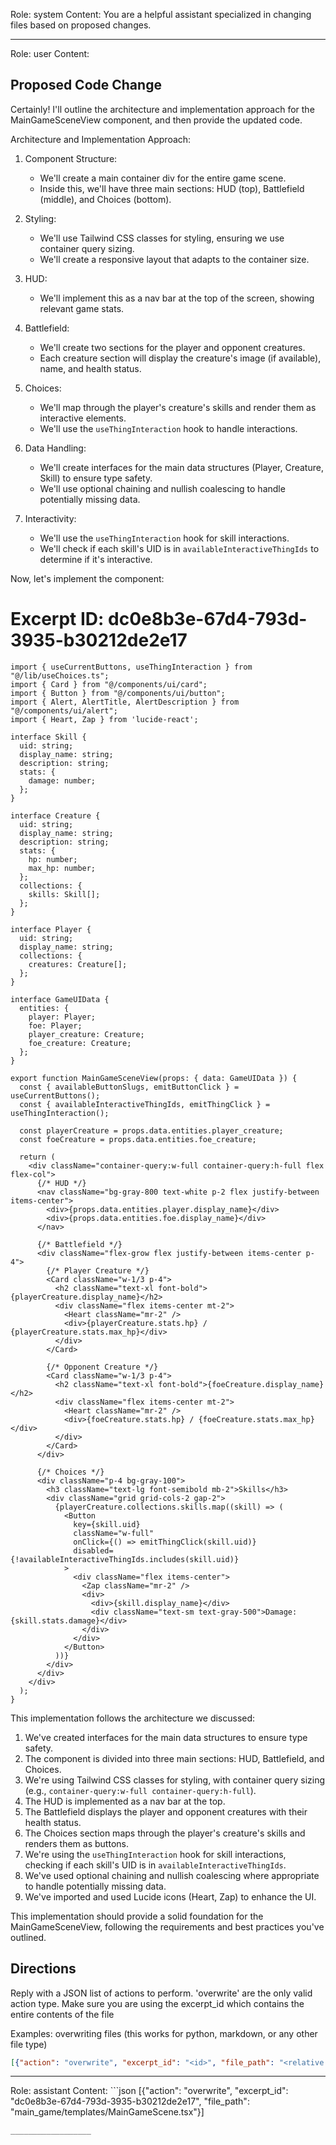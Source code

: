 Role: system
Content: You are a helpful assistant specialized in changing files based on proposed changes.
__________________
Role: user
Content: 
## Proposed Code Change
Certainly! I'll outline the architecture and implementation approach for the MainGameSceneView component, and then provide the updated code.

Architecture and Implementation Approach:

1. Component Structure:
   - We'll create a main container div for the entire game scene.
   - Inside this, we'll have three main sections: HUD (top), Battlefield (middle), and Choices (bottom).

2. Styling:
   - We'll use Tailwind CSS classes for styling, ensuring we use container query sizing.
   - We'll create a responsive layout that adapts to the container size.

3. HUD:
   - We'll implement this as a nav bar at the top of the screen, showing relevant game stats.

4. Battlefield:
   - We'll create two sections for the player and opponent creatures.
   - Each creature section will display the creature's image (if available), name, and health status.

5. Choices:
   - We'll map through the player's creature's skills and render them as interactive elements.
   - We'll use the `useThingInteraction` hook to handle interactions.

6. Data Handling:
   - We'll create interfaces for the main data structures (Player, Creature, Skill) to ensure type safety.
   - We'll use optional chaining and nullish coalescing to handle potentially missing data.

7. Interactivity:
   - We'll use the `useThingInteraction` hook for skill interactions.
   - We'll check if each skill's UID is in `availableInteractiveThingIds` to determine if it's interactive.

Now, let's implement the component:

# Excerpt ID: dc0e8b3e-67d4-793d-3935-b30212de2e17
```tsx main_game/templates/MainGameScene.tsx
import { useCurrentButtons, useThingInteraction } from "@/lib/useChoices.ts";
import { Card } from "@/components/ui/card";
import { Button } from "@/components/ui/button";
import { Alert, AlertTitle, AlertDescription } from "@/components/ui/alert";
import { Heart, Zap } from 'lucide-react';

interface Skill {
  uid: string;
  display_name: string;
  description: string;
  stats: {
    damage: number;
  };
}

interface Creature {
  uid: string;
  display_name: string;
  description: string;
  stats: {
    hp: number;
    max_hp: number;
  };
  collections: {
    skills: Skill[];
  };
}

interface Player {
  uid: string;
  display_name: string;
  collections: {
    creatures: Creature[];
  };
}

interface GameUIData {
  entities: {
    player: Player;
    foe: Player;
    player_creature: Creature;
    foe_creature: Creature;
  };
}

export function MainGameSceneView(props: { data: GameUIData }) {
  const { availableButtonSlugs, emitButtonClick } = useCurrentButtons();
  const { availableInteractiveThingIds, emitThingClick } = useThingInteraction();

  const playerCreature = props.data.entities.player_creature;
  const foeCreature = props.data.entities.foe_creature;

  return (
    <div className="container-query:w-full container-query:h-full flex flex-col">
      {/* HUD */}
      <nav className="bg-gray-800 text-white p-2 flex justify-between items-center">
        <div>{props.data.entities.player.display_name}</div>
        <div>{props.data.entities.foe.display_name}</div>
      </nav>

      {/* Battlefield */}
      <div className="flex-grow flex justify-between items-center p-4">
        {/* Player Creature */}
        <Card className="w-1/3 p-4">
          <h2 className="text-xl font-bold">{playerCreature.display_name}</h2>
          <div className="flex items-center mt-2">
            <Heart className="mr-2" />
            <div>{playerCreature.stats.hp} / {playerCreature.stats.max_hp}</div>
          </div>
        </Card>

        {/* Opponent Creature */}
        <Card className="w-1/3 p-4">
          <h2 className="text-xl font-bold">{foeCreature.display_name}</h2>
          <div className="flex items-center mt-2">
            <Heart className="mr-2" />
            <div>{foeCreature.stats.hp} / {foeCreature.stats.max_hp}</div>
          </div>
        </Card>
      </div>

      {/* Choices */}
      <div className="p-4 bg-gray-100">
        <h3 className="text-lg font-semibold mb-2">Skills</h3>
        <div className="grid grid-cols-2 gap-2">
          {playerCreature.collections.skills.map((skill) => (
            <Button
              key={skill.uid}
              className="w-full"
              onClick={() => emitThingClick(skill.uid)}
              disabled={!availableInteractiveThingIds.includes(skill.uid)}
            >
              <div className="flex items-center">
                <Zap className="mr-2" />
                <div>
                  <div>{skill.display_name}</div>
                  <div className="text-sm text-gray-500">Damage: {skill.stats.damage}</div>
                </div>
              </div>
            </Button>
          ))}
        </div>
      </div>
    </div>
  );
}
```

This implementation follows the architecture we discussed:

1. We've created interfaces for the main data structures to ensure type safety.
2. The component is divided into three main sections: HUD, Battlefield, and Choices.
3. We're using Tailwind CSS classes for styling, with container query sizing (e.g., `container-query:w-full container-query:h-full`).
4. The HUD is implemented as a nav bar at the top.
5. The Battlefield displays the player and opponent creatures with their health status.
6. The Choices section maps through the player's creature's skills and renders them as buttons.
7. We're using the `useThingInteraction` hook for skill interactions, checking if each skill's UID is in `availableInteractiveThingIds`.
8. We've used optional chaining and nullish coalescing where appropriate to handle potentially missing data.
9. We've imported and used Lucide icons (Heart, Zap) to enhance the UI.

This implementation should provide a solid foundation for the MainGameSceneView, following the requirements and best practices you've outlined.

## Directions
Reply with a JSON list of actions to perform. 'overwrite' are the only valid action type. 
Make sure you are using the excerpt_id which contains the entire contents of the file

Examples:
overwriting files (this works for python, markdown, or any other file type)
```json output_example1
[{"action": "overwrite", "excerpt_id": "<id>", "file_path": "<relative file path>"}]
```

__________________
Role: assistant
Content: ```json
[{"action": "overwrite", "excerpt_id": "dc0e8b3e-67d4-793d-3935-b30212de2e17", "file_path": "main_game/templates/MainGameScene.tsx"}]
```
__________________
